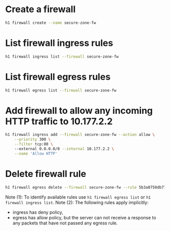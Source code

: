 # Create a firewall

```bash
h1 firewall create --name secure-zone-fw
```

# List firewall ingress rules

```bash
h1 firewall ingress list --firewall secure-zone-fw
```

# List firewall egress rules

```bash
h1 firewall egress list --firewall secure-zone-fw
```

# Add firewall to allow any incoming HTTP traffic to 10.177.2.2

```bash
h1 firewall ingress add --firewall secure-zone-fw --action allow \
    --priority 300 \
    --filter tcp:80 \ 
    --external 0.0.0.0/0 --internal 10.177.2.2 \
    --name 'Allow HTTP'
```

# Delete firewall rule

```bash
h1 firewall egress delete --firewall secure-zone-fw --rule 5b3a0750db77e0540811669e
```

Note (1): To identify available rules use ```h1 firewall egress list``` or ```h1 firewall ingress list```.
Note (2): The following rules apply implicitly:

 - ingress has deny policy,
 - egress has allow policy, but the server can not receive a response to any packets that have not passed any egress rule.